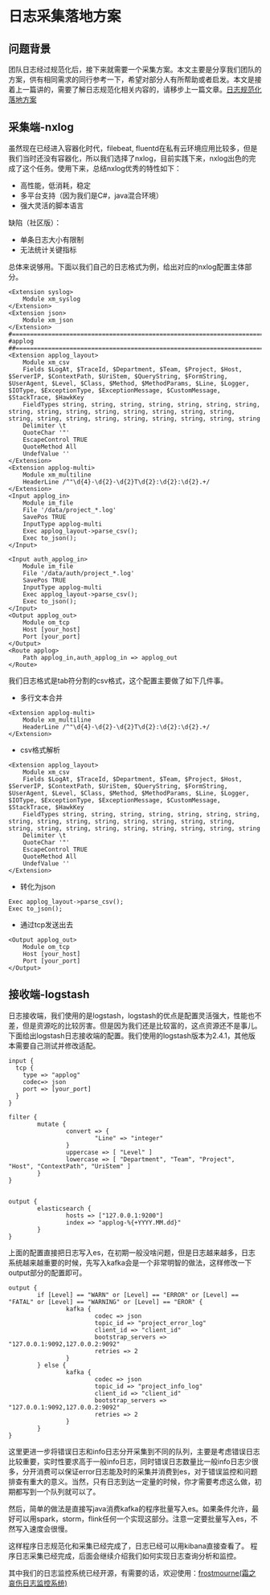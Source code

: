 # 日志采集落地方案

## 问题背景

团队日志经过规范化后，接下来就需要一个采集方案。本文主要是分享我们团队的方案，供有相同需求的同行参考一下，希望对部分人有所帮助或者启发。本文是接着上一篇讲的，需要了解日志规范化相关内容的，请移步上一篇文章。<a href="https://github.com/AutohomeCorp/frostmourne/blob/master/doc/wiki/log.md" target="_blank">日志规范化落地方案</a>

## 采集端-nxlog

虽然现在已经进入容器化时代，filebeat, fluentd在私有云环境应用比较多，但是我们当时还没有容器化，所以我们选择了nxlog，目前实践下来，nxlog出色的完成了这个任务。使用下来，总结nxlog优秀的特性如下：

* 高性能，低消耗，稳定
* 多平台支持（因为我们是C#，java混合环境）
* 强大灵活的脚本语言

缺陷（社区版）：

* 单条日志大小有限制
* 无法统计关键指标

总体来说够用。下面以我们自己的日志格式为例，给出对应的nxlog配置主体部分。

```
<Extension syslog>
    Module xm_syslog
</Extension>
<Extension json>
    Module xm_json
</Extension>
#========================================================================
#applog
##======================================================================
<Extension applog_layout>
    Module xm_csv
    Fields $LogAt, $TraceId, $Department, $Team, $Project, $Host, $ServerIP, $ContextPath, $UriStem, $QueryString, $FormString, $UserAgent, $Level, $Class, $Method, $MethodParams, $Line, $Logger, $IOType, $ExceptionType, $ExceptionMessage, $CustomMessage, $StackTrace, $HawkKey
    FieldTypes string, string, string, string, string, string, string, string, string, string, string, string, string, string, string, string, string, string, string, string, string, string, string, string
    Delimiter \t
    QuoteChar '"'
    EscapeControl TRUE
    QuoteMethod All
    UndefValue ''
</Extension>
<Extension applog-multi>
    Module xm_multiline
    HeaderLine /^"\d{4}-\d{2}-\d{2}T\d{2}:\d{2}:\d{2}.+/
</Extension>
<Input applog_in>
    Module im_file
    File '/data/project_*.log'
    SavePos TRUE
    InputType applog-multi
    Exec applog_layout->parse_csv();
    Exec to_json();
</Input>
 
<Input auth_applog_in>
    Module im_file
    File '/data/auth/project_*.log'
    SavePos TRUE
    InputType applog-multi
    Exec applog_layout->parse_csv();
    Exec to_json();
</Input>
<Output applog_out>
    Module om_tcp
    Host [your_host]
    Port [your_port]
</Output>
<Route applog>
    Path applog_in,auth_applog_in => applog_out
</Route>
```

我们日志格式是tab符分割的csv格式，这个配置主要做了如下几件事。

* 多行文本合并

```
<Extension applog-multi>
    Module xm_multiline
    HeaderLine /^"\d{4}-\d{2}-\d{2}T\d{2}:\d{2}:\d{2}.+/
</Extension>
```

* csv格式解析

```
<Extension applog_layout>
    Module xm_csv
    Fields $LogAt, $TraceId, $Department, $Team, $Project, $Host, $ServerIP, $ContextPath, $UriStem, $QueryString, $FormString, $UserAgent, $Level, $Class, $Method, $MethodParams, $Line, $Logger, $IOType, $ExceptionType, $ExceptionMessage, $CustomMessage, $StackTrace, $HawkKey
    FieldTypes string, string, string, string, string, string, string, string, string, string, string, string, string, string, string, string, string, string, string, string, string, string, string, string
    Delimiter \t
    QuoteChar '"'
    EscapeControl TRUE
    QuoteMethod All
    UndefValue ''
</Extension>
```

* 转化为json

```
Exec applog_layout->parse_csv();
Exec to_json();
```

* 通过tcp发送出去

```
<Output applog_out>
    Module om_tcp
    Host [your_host]
    Port [your_port]
</Output>
```

## 接收端-logstash

日志接收端，我们使用的是logstash，logstash的优点是配置灵活强大，性能也不差，但是资源吃的比较厉害。但是因为我们还是比较富的，这点资源还不是事儿。下面给出logstash日志接收端的配置。我们使用的logstash版本为2.4.1，其他版本需要自己测试并修改适配。

```
input {
  tcp {
    type => "applog"
    codec=> json
    port => [your_port]
  }
}

filter {
        mutate {
                convert => {
                        "Line" => "integer"
                }
                uppercase => [ "Level" ]
                lowercase => [ "Department", "Team", "Project", "Host", "ContextPath", "UriStem" ]
        }
}


output {
        elasticsearch {
                hosts => ["127.0.0.1:9200"]
                index => "applog-%{+YYYY.MM.dd}"
        }
}
```

上面的配置直接把日志写入es，在初期一般没啥问题，但是日志越来越多，日志系统越来越重要的时候，先写入kafka会是一个非常明智的做法，这样修改一下output部分的配置即可。

```
output {
        if [Level] == "WARN" or [Level] == "ERROR" or [Level] == "FATAL" or [Level] == "WARNING" or [Level] == "EROR" {
                kafka {
                        codec => json
                        topic_id => "project_error_log"
                        client_id => "client_id"
                        bootstrap_servers => "127.0.0.1:9092,127.0.0.2:9092"
                        retries => 2
                }
        } else {
                kafka {
                        codec => json
                        topic_id => "project_info_log"
                        client_id => "client_id"
                        bootstrap_servers => "127.0.0.1:9092,127.0.0.2:9092"
                        retries => 2
                }
        }
}
```

这里更进一步将错误日志和info日志分开采集到不同的队列，主要是考虑错误日志比较重要，实时性要求高于一般info日志，同时错误日志数量比一般info日志少很多，分开消费可以保证error日志能及时的采集并消费到es，对于错误监控和问题排查有重大的意义。当然，只有日志到达一定量的时候，你才需要考虑这么做，初期都写到一个队列就可以了。

然后，简单的做法是直接写java消费kafka的程序批量写入es。如果条件允许，最好可以用spark，storm，flink任何一个实现这部分。注意一定要批量写入es，不然写入速度会很慢。

这样程序日志规范化和采集已经完成了，日志已经可以用kibana直接查看了。 程序日志采集已经完成，后面会继续介绍我们如何实现日志查询分析和监控。  

其中我们的日志监控系统已经开源，有需要的话，欢迎使用：<a href="https://github.com/AutohomeCorp/frostmourne" target="_blank">frostmourne(霜之哀伤日志监控系统)</a>  

